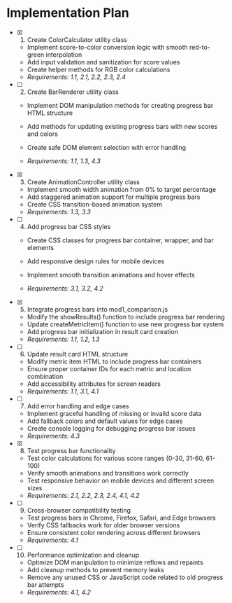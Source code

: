 # Implementation Plan

- [x] 1. Create ColorCalculator utility class


  - Implement score-to-color conversion logic with smooth red-to-green interpolation
  - Add input validation and sanitization for score values
  - Create helper methods for RGB color calculations
  - _Requirements: 1.1, 2.1, 2.2, 2.3, 2.4_



- [ ] 2. Create BarRenderer utility class
  - Implement DOM manipulation methods for creating progress bar HTML structure
  - Add methods for updating existing progress bars with new scores and colors


  - Create safe DOM element selection with error handling
  - _Requirements: 1.1, 1.3, 4.3_

- [x] 3. Create AnimationController utility class


  - Implement smooth width animation from 0% to target percentage
  - Add staggered animation support for multiple progress bars
  - Create CSS transition-based animation system
  - _Requirements: 1.3, 3.3_



- [ ] 4. Add progress bar CSS styles
  - Create CSS classes for progress bar container, wrapper, and bar elements
  - Add responsive design rules for mobile devices


  - Implement smooth transition animations and hover effects
  - _Requirements: 3.1, 3.2, 4.2_

- [x] 5. Integrate progress bars into mod1_comparison.js


  - Modify the showResults() function to include progress bar rendering
  - Update createMetricItem() function to use new progress bar system
  - Add progress bar initialization in result card creation
  - _Requirements: 1.1, 1.2, 1.3_


- [ ] 6. Update result card HTML structure
  - Modify metric item HTML to include progress bar containers
  - Ensure proper container IDs for each metric and location combination
  - Add accessibility attributes for screen readers
  - _Requirements: 1.1, 3.1, 4.1_

- [ ] 7. Add error handling and edge cases
  - Implement graceful handling of missing or invalid score data
  - Add fallback colors and default values for edge cases
  - Create console logging for debugging progress bar issues
  - _Requirements: 4.3_

- [x] 8. Test progress bar functionality




  - Test color calculations for various score ranges (0-30, 31-60, 61-100)
  - Verify smooth animations and transitions work correctly
  - Test responsive behavior on mobile devices and different screen sizes
  - _Requirements: 2.1, 2.2, 2.3, 2.4, 4.1, 4.2_

- [ ] 9. Cross-browser compatibility testing
  - Test progress bars in Chrome, Firefox, Safari, and Edge browsers
  - Verify CSS fallbacks work for older browser versions
  - Ensure consistent color rendering across different browsers
  - _Requirements: 4.1_

- [ ] 10. Performance optimization and cleanup
  - Optimize DOM manipulation to minimize reflows and repaints
  - Add cleanup methods to prevent memory leaks
  - Remove any unused CSS or JavaScript code related to old progress bar attempts
  - _Requirements: 4.1, 4.2_